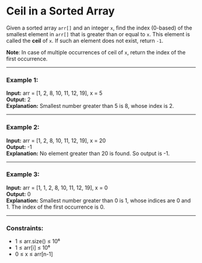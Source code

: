 # Ceil in a Sorted Array

Given a sorted array `arr[]` and an integer `x`, find the index (0-based) of the smallest element in `arr[]` that is greater than or equal to `x`. This element is called the **ceil** of `x`. If such an element does not exist, return `-1`.

**Note**: In case of multiple occurrences of ceil of `x`, return the index of the first occurrence.

---

### Example 1:  
**Input:** arr = [1, 2, 8, 10, 11, 12, 19], x = 5  
**Output:** 2  
**Explanation:** Smallest number greater than 5 is 8, whose index is 2.

---

### Example 2:  
**Input:** arr = [1, 2, 8, 10, 11, 12, 19], x = 20  
**Output:** -1  
**Explanation:** No element greater than 20 is found. So output is -1.

---

### Example 3:  
**Input:** arr = [1, 1, 2, 8, 10, 11, 12, 19], x = 0  
**Output:** 0  
**Explanation:** Smallest number greater than 0 is 1, whose indices are 0 and 1. The index of the first occurrence is 0.

---

### Constraints:
- 1 ≤ arr.size() ≤ 10⁶  
- 1 ≤ arr[i] ≤ 10⁶  
- 0 ≤ x ≤ arr[n-1]
